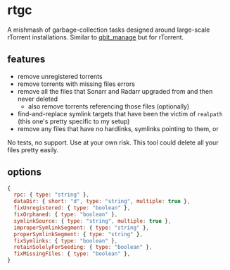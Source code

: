 # rtgc

A mishmash of garbage-collection tasks designed around
large-scale rTorrent installations.
Similar to [qbit_manage](https://github.com/StuffAnThings/qbit_manage)
but for rTorrent.

## features
- remove unregistered torrents
- remove torrents with missing files errors
- remove all the files that Sonarr and Radarr upgraded from and then never deleted
  - also remove torrents referencing those files (optionally)
- find-and-replace symlink targets that have been the victim of `realpath` (this one's pretty specific to my setup)
- remove any files that have no hardlinks, symlinks pointing to them, or 

No tests, no support. Use at your own risk. 
This tool could delete all your files pretty easily. 

## options
```js
{
  rpc: { type: "string" },
  dataDir: { short: "d", type: "string", multiple: true },
  fixUnregistered: { type: "boolean" },
  fixOrphaned: { type: "boolean" },
  symlinkSource: { type: "string", multiple: true },
  improperSymlinkSegment: { type: "string" },
  properSymlinkSegment: { type: "string" },
  fixSymlinks: { type: "boolean" },
  retainSolelyForSeeding: { type: "boolean" },
  fixMissingFiles: { type: "boolean" },
}
```
